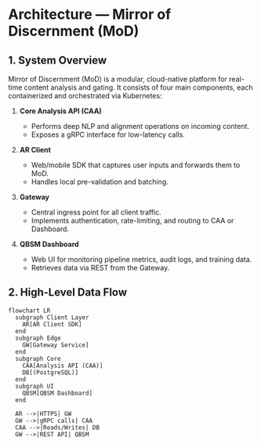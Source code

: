 # Architecture — Mirror of Discernment (MoD)

## 1. System Overview
Mirror of Discernment (MoD) is a modular, cloud-native platform for real-time content analysis and gating. It consists of four main components, each containerized and orchestrated via Kubernetes:

1. **Core Analysis API (CAA)**  
   - Performs deep NLP and alignment operations on incoming content.  
   - Exposes a gRPC interface for low-latency calls.

2. **AR Client**  
   - Web/mobile SDK that captures user inputs and forwards them to MoD.  
   - Handles local pre-validation and batching.

3. **Gateway**  
   - Central ingress point for all client traffic.  
   - Implements authentication, rate-limiting, and routing to CAA or Dashboard.

4. **QBSM Dashboard**  
   - Web UI for monitoring pipeline metrics, audit logs, and training data.  
   - Retrieves data via REST from the Gateway.

## 2. High-Level Data Flow

```mermaid
flowchart LR
  subgraph Client Layer
    AR[AR Client SDK]
  end
  subgraph Edge
    GW[Gateway Service]
  end
  subgraph Core
    CAA[Analysis API (CAA)]
    DB[(PostgreSQL)]
  end
  subgraph UI
    QBSM[QBSM Dashboard]
  end

  AR -->|HTTPS| GW
  GW -->|gRPC calls| CAA
  CAA -->|Reads/Writes| DB
  GW -->|REST API| QBSM

